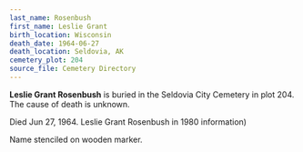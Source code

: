 ```yaml
---
last_name: Rosenbush
first_name: Leslie Grant
birth_location: Wisconsin
death_date: 1964-06-27
death_location: Seldovia, AK
cemetery_plot: 204
source_file: Cemetery Directory
---
```

**Leslie Grant   Rosenbush** is buried in the Seldovia City Cemetery in plot 204.  The cause of death is unknown.

Died Jun 27, 1964. Leslie Grant Rosenbush in 1980 information)

Name stenciled on wooden marker.

